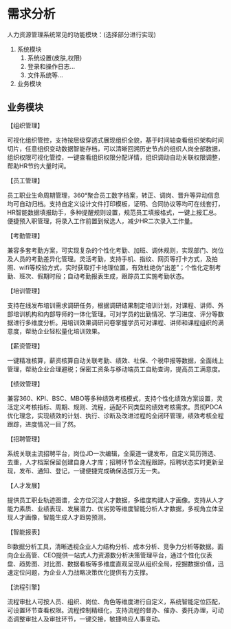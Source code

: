 # 需求分析

人力资源管理系统常见的功能模块：(选择部分进行实现)

1. 系统模块
   1. 系统设置(皮肤,权限)
   2. 登录和操作日志...
   3. 文件系统等...
2. 业务模块

## 业务模块

【组织管理】

可视化组织管控，支持按层级穿透式展现组织全貌，基于时间轴查看组织架构时间切片，任意组织变动数据智能存档，可以清晰回溯历史节点的组织人岗全部数据，组织权限可视化管控，一键查看组织权限分配详情，组织调动自动关联权限调整，帮助HR节约大量时间。

【员工管理】

员工职业生命周期管理，360°聚合员工数字档案，转正、调岗、晋升等异动信息均可自动归档。支持自定义设计文件打印模板，证明、合同协议等均可在线套打，HR智能数据填报助手，多种提醒规则设置，规范员工填报格式，一键上报汇总。便捷预入职管理，将录入工作前置到候选人，减少HR二次录入工作量。

【考勤管理】

兼容多套考勤方案，可实现复杂的个性化考勤、加班、调休规则，实现部门、岗位及人员的考勤差异化管理。灵活考勤，支持手机、指纹、网页等打卡方式，及拍照、wifi等校验方式，实时获取打卡地理位置，有效杜绝伪“出差”；个性化定制考勤、班次、假期时段；自动考勤报表生成，跟踪员工实施考勤状态。

【培训管理】

支持在线发布培训需求调研任务，根据调研结果制定培训计划，对课程、讲师、外部培训机构和内部导师的一体化管理。可对学员的出勤情况、学习进度、评分等数据进行多维度分析。用培训效果调研问卷掌握学员可对课程、讲师和课程组织的满意度，帮助企业轻松量化培训效果。

【薪资管理】

一键精准核算，薪资核算自动关联考勤、绩效、社保、个税申报等数据，全面线上管理，帮助企业合理避税；保密工资条与移动端员工自助查询，提高员工满意度。

【绩效管理】

兼容360、KPI、BSC、MBO等多种绩效考核模式，支持个性化绩效方案设置，灵活定义考核指标、周期、规则、流程，适配不同类型的绩效考核需求。贯彻PDCA优化理念，实现绩效的计划、执行、诊断及改进过程的全闭环管理，绩效考核全程跟踪，进度情况一目了然。

【招聘管理】

系统关联主流招聘平台，岗位JD一次编辑，全渠道一键发布，自定义简历筛选、去重，人才档案保留创建自身人才库；招聘环节全流程跟踪，招聘状态实时更新呈现，发布、通知、登记，一键便捷完成确保选拔万无一失。

【人才发展】

提供员工职业轨迹图谱，全方位沉淀人才数据，多维度构建人才画像。支持从人才能力素质、业绩表现、发展潜力、优劣势等维度智能分析人才数据，多视角立体呈现人才画像，智能生成人才趋势预测。

【智能报表】

BI数据分析工具，清晰透视企业人力结构分析、成本分析、竞争力分析等数据。面向企业高管、CEO提供一站式人力资源数分析决策管理平台，通过个性化仪表盘、趋势图、对比图、数据看板等多维度直观呈现从组织全局，挖掘数据价值，迅速定位问题，为企业人力战略决策优化提供有力支撑。

【流程引擎】

流程审批人可按人员、组织、岗位、角色等维度进行自定义，系统智能定位匹配，可设置环节查看权限。流程控制精细化，支持流程的督办、催办、委托办理，可动态调整审批人及审批环节，一键交接，敏捷响应人事变动。
